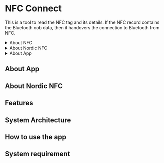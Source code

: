 # NFC Connect

This is a tool to read the NFC tag and its details. If the NFC record contains the Bluetooth oob
data, then it handovers the connection to Bluetooth from NFC.

<details>
<summary>About NFC </summary>
Near Field Communication (NFC) is a technology for wireless transfer of small amounts of data between two devices. NFC communication happens when two devices are brought together, within a 10 cm distance between them. A simple touch or waving can establish the connection between the devices. Initiation of NFC service needs two devices, i.e. a host device and a counterpart device to work with.

NFC Forum is a non-profit organization which aims at advancing the applications of NFC in mobile
devices, consumer electronics and personal computing devices. It develops specifications which
ensure security and interoperability for the NFC supported devices.

1. Different terms to be used in this file:
    * NFC Reader Device / Polling Device

      To read data from an NFC tag, a polling device (also called NFC Reader Device) is needed. In
      most cases, this will be a mobile device with an NFC interface, such as a smartphone or a
      tablet.
    * Tag

      The NFC tag is a passive device. The tag contains data, such as a URL, which can be read and
      written by the polling device. Most of Nordic Semiconductor’s nRF5 Series devices contain a
      peripheral called NFC tag. This peripheral works in NFC-A technology and supports the “listen”
      communication mode. Listen mode means that the tag “listens to” (or waits for) polling
      devices, but it does not actively start a connection.
    * Tag Types

      The NFC forum defines four different tag types as type 1, type 2, type 3 and type 4. Theses
      tag types differ in their memory size and other features.
    * NDEF

      NFC communication uses NFC Data Exchange Format (NDEF) messages to exchange data. NDEF is a
      binary format that is commonly used in NFC devices (like smartphones) and NFC tags.
    * NDEF message

      The main data container defined by NDEF is called an NDEF message. An NDEF message
      contains one or more NDEF records or different types. The type indicates the kind of data
      that the record contains, and the series of record types in a message defines the message
      type. For example, a URI message contains one record that encodes a URL string.
    * Ndef Record

      NDEF Records contain a specific payload, and have the following structure that identifies
      the contents and size of the record. The Record header contains metadata about, amongst
      others, the payload type and length. The Record payload constitutes the actual content of
      the record. See more
      on [NDEF message and record format](https://developer.nordicsemi.com/nRF_Connect_SDK/doc/latest/nrf/protocols/nfc/index.html#ndef-message-and-record-format ).
      The Ndef record header consists of 1
      bytes [Flags and TNF](https://developer.nordicsemi.com/nRF_Connect_SDK/doc/latest/nrf/protocols/nfc/index.html#record-header)
      which contains following flags:
        * MB (Message Begin) and ME (Message End):

          Specify the position of the NDEF record within the message. The MB flag is set for the
          first record in the message. Similarly, the ME flag is set for the last record in the
          message. If a record is the only record in a message, both flags are set.
        * CF (Chunk Flag):

          Used for chunked payloads (a payload that is partitioned into multiple records). Set
          in all chunks of the record except for the last one. Note, however, that chunking is
          not supported by this library.
        * SR (Short Record):

          Used to determine the size of the payload length field. If the flag is set, the
          Payload Length occupies 1 byte; otherwise it is 4 bytes long. Note that the NDEF
          generator supports a Payload Length of 4 bytes only at the moment.
        * IL (ID Length present):

          Indicates whether an ID Length field is present in the header. If the flag is set, the
          ID Length field is present.

        * TNF (Type Name Format):

          Specifies the structure of the Payload Type field and how to interpret it. The
          following values are allowed (square brackets contain documentation reference related
          to the specific type):

          | Value 	 | Type Name Format                    	            |
                                    |---------|---------------------------------------------------|
          | 0x00  	 | Empty                               	            |
          | 0x01  	 | NFC Forum well-known type [NFC RTD] 	            |
          | 0x02  	 | Media-type [RFC 2046]               	            |
          | 0x03  	 | Absolute URI [RFC 3986]               	        |
          | 0x04  	 | NFC Forum external type [NFC RTD]               	|
          | 0x05  	 | Unknown               	                        |
          | 0x06  	 | Unchanged               	                        |
          | 0x07  	 | Reserved              	                        |

2.

</details>

<details>
<summary> About Nordic NFC </summary>
</details>

<details>
<summary> About App </summary>
</details>

## About App

## About Nordic NFC

## Features

## System Architecture

## How to use the app

## System requirement
